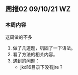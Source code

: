 ## 周报02	09/10/21	WZ

### 本周内容

这周做的不多

1. 做了几道题，巩固了一下语法。
2. 看了方法的相关内容。
3. 遇到的问题：
   - jkd16目录下没有jre？

### 


